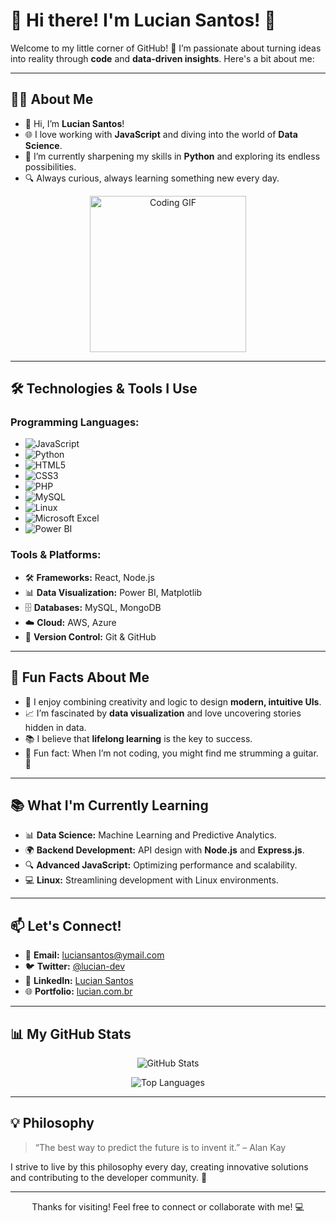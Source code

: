 # 🌟 Hi there! I'm Lucian Santos! 👋

Welcome to my little corner of GitHub! 🚀 I’m passionate about turning ideas into reality through **code** and **data-driven insights**. Here's a bit about me:

---

## 👨‍💻 About Me

- 👋 Hi, I’m **Lucian Santos**!
- 🌐 I love working with **JavaScript** and diving into the world of **Data Science**.
- 🌱 I’m currently sharpening my skills in **Python** and exploring its endless possibilities.
- 🔍 Always curious, always learning something new every day.

<p align="center">
  <img src="https://media2.giphy.com/media/v1.Y2lkPTc5MGI3NjExbndhbzIybG9zdml3YmZsZ3o2NW5jczkzcG9oYmh4eGJiY20zeGZ0MCZlcD12MV9pbnRlcm5hbF9naWZfYnlfaWQmY3Q9Zw/y853jRq5TrMHVGn4nl/giphy.webp" alt="Coding GIF" width="250">
</p>

---

## 🛠️ Technologies & Tools I Use

### Programming Languages:
- ![JavaScript](https://img.shields.io/badge/JavaScript-F7DF1E?style=flat-square&logo=javascript&logoColor=black)
- ![Python](https://img.shields.io/badge/Python-3776AB?style=flat-square&logo=python&logoColor=white)
- ![HTML5](https://img.shields.io/badge/HTML5-E34F26?style=flat-square&logo=html5&logoColor=white)
- ![CSS3](https://img.shields.io/badge/CSS3-1572B6?style=flat-square&logo=css3&logoColor=white)
- ![PHP](https://img.shields.io/badge/PHP-777BB4?style=flat-square&logo=php&logoColor=white)
- ![MySQL](https://img.shields.io/badge/MySQL-4479A1?style=flat-square&logo=mysql&logoColor=white)
- ![Linux](https://img.shields.io/badge/Linux-FCC624?style=flat-square&logo=linux&logoColor=black)
- ![Microsoft Excel](https://img.shields.io/badge/Microsoft%20Excel-217346?style=flat-square&logo=microsoft-excel&logoColor=white)
- ![Power BI](https://img.shields.io/badge/Power%20BI-F2C811?style=flat-square&logo=power-bi&logoColor=black)



### Tools & Platforms:
- 🛠️ **Frameworks:** React, Node.js
- 📊 **Data Visualization:** Power BI, Matplotlib
- 🗄️ **Databases:** MySQL, MongoDB
- ☁️ **Cloud:** AWS, Azure
- 🧰 **Version Control:** Git & GitHub

---

## 🌟 Fun Facts About Me

- 🎨 I enjoy combining creativity and logic to design **modern, intuitive UIs**.
- 📈 I’m fascinated by **data visualization** and love uncovering stories hidden in data.
- 📚 I believe that **lifelong learning** is the key to success.
- 🎸 Fun fact: When I’m not coding, you might find me strumming a guitar. 🎵

---

## 📚 What I'm Currently Learning

- 📊 **Data Science:** Machine Learning and Predictive Analytics.
- 🌍 **Backend Development:** API design with **Node.js** and **Express.js**.
- 🔍 **Advanced JavaScript:** Optimizing performance and scalability.
- 💻 **Linux:** Streamlining development with Linux environments.

---

## 📫 Let's Connect!

- 📧 **Email:** [luciansantos@ymail.com](mailto:luciansantos@ymail.com)
- 🐦 **Twitter:** [@lucian-dev](https://twitter.com/l_cian)
- 💼 **LinkedIn:** [Lucian Santos](https://www.linkedin.com/in/luciansantos/)
- 🌐 **Portfolio:** [lucian.com.br](https://www.luciansantos.com.br)

---

## 📊 My GitHub Stats

<p align="center">
  <img src="https://github-readme-stats.vercel.app/api?username=lucian-sb&show_icons=true&theme=radical" alt="GitHub Stats">
</p>

<p align="center">
  <img src="https://github-readme-stats.vercel.app/api/top-langs/?username=lucian-sb&layout=compact&theme=radical" alt="Top Languages">
</p>

---

## 💡 Philosophy

> “The best way to predict the future is to invent it.” – Alan Kay

I strive to live by this philosophy every day, creating innovative solutions and contributing to the developer community. 🚀

---

<p align="center">
  Thanks for visiting! Feel free to connect or collaborate with me! 💻
</p>
